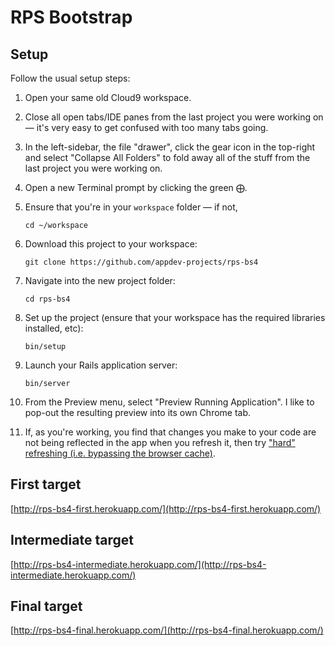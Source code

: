 # RPS Bootstrap

## Setup

Follow the usual setup steps:

 1. Open your same old Cloud9 workspace.
 1. Close all open tabs/IDE panes from the last project you were working on — it's very easy to get confused with too many tabs going.
 1. In the left-sidebar, the file "drawer", click the gear icon in the top-right and select "Collapse All Folders" to fold away all of the stuff from the last project you were working on.
 1. Open a new Terminal prompt by clicking the green ⨁.
 1. Ensure that you're in your `workspace` folder — if not,

    ```
    cd ~/workspace
    ```

 1. Download this project to your workspace:

    ```
    git clone https://github.com/appdev-projects/rps-bs4
    ```

 1. Navigate into the new project folder:

    ```
    cd rps-bs4
    ```

 1. Set up the project (ensure that your workspace has the required libraries installed, etc):

    ```
    bin/setup
    ```

 1. Launch your Rails application server:

    ```
    bin/server
    ```

 1. From the Preview menu, select "Preview Running Application". I like to pop-out the resulting preview into its own Chrome tab.

 1. If, as you're working, you find that changes you make to your code are not being reflected in the app when you refresh it, then try ["hard" refreshing (i.e. bypassing the browser cache)](https://en.wikipedia.org/wiki/Wikipedia:Bypass_your_cache#Google_Chrome).

## First target

[http://rps-bs4-first.herokuapp.com/](http://rps-bs4-first.herokuapp.com/)

## Intermediate target

[http://rps-bs4-intermediate.herokuapp.com/](http://rps-bs4-intermediate.herokuapp.com/)

## Final target

[http://rps-bs4-final.herokuapp.com/](http://rps-bs4-final.herokuapp.com/)
